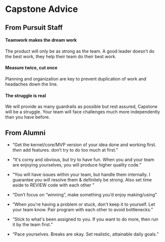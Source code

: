 # Capstone Advice

## From Pursuit Staff
#### Teamwork makes the dream work
The product will only be as strong as the team.
A good leader doesn’t do the best work, they help their team do their best work.

#### Measure twice, cut once
Planning and organization are key to prevent duplication of work and headaches down the line.

#### The struggle is real
We will provide as many guardrails as possible but rest assured, Capstone will be a struggle.
Your team will face challenges much more independently than you have before.

## From Alumni
* “Get the kernel/core/MVP version of your idea done and working first. _then_ add features. don’t try to do too much at first.”

* “It's corny and obvious, but try to have fun. When you and your team are enjoying yourselves, you will produce higher quality code.”

* “You will have issues within your team, but handle them internally. I guarantee you will resolve them & definitely be strong. Also set time aside to REVIEW code with each other ”

* “Don’t focus on “winning”, make something you’d enjoy making/using”

* “When you're having a problem or stuck, don't keep it to yourself. Let your team know. Pair program with each other to avoid bottlenecks.”

* “Stick to what's been assigned to you. If you want to do more, then run it by the team first.”

* “Pace yourselves. Breaks are okay. Set realistic, attainable daily goals.”







